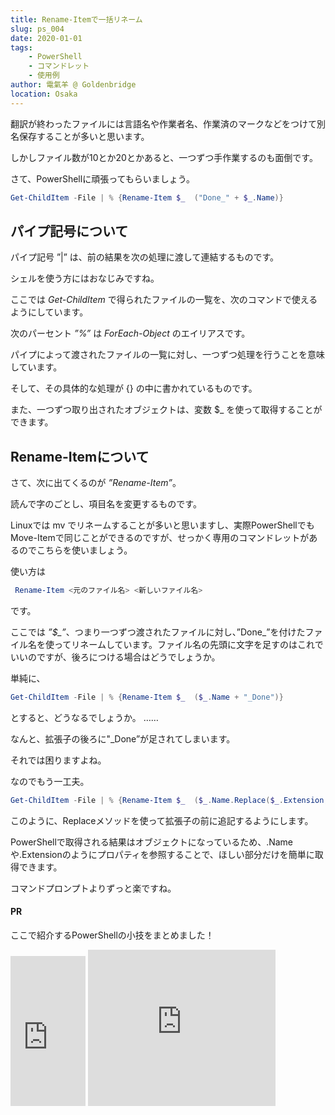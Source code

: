 ```yaml
---
title: Rename-Itemで一括リネーム
slug: ps_004
date: 2020-01-01
tags:
    - PowerShell
    - コマンドレット
    - 使用例
author: 電氣羊 @ Goldenbridge
location: Osaka
---
```


翻訳が終わったファイルには言語名や作業者名、作業済のマークなどをつけて別名保存することが多いと思います。

しかしファイル数が10とか20とかあると、一つずつ手作業するのも面倒です。

さて、PowerShellに頑張ってもらいましょう。

```powershell
Get-ChildItem -File | % {Rename-Item $_  ("Done_" + $_.Name)}
```

## パイプ記号について
パイプ記号 ”|” は、前の結果を次の処理に渡して連結するものです。

シェルを使う方にはおなじみですね。

ここでは *Get-ChildItem* で得られたファイルの一覧を、次のコマンドで使えるようにしています。

 次のパーセント *”%”* は *ForEach-Object* のエイリアスです。

パイプによって渡されたファイルの一覧に対し、一つずつ処理を行うことを意味しています。

そして、その具体的な処理が {} の中に書かれているものです。

また、一つずつ取り出されたオブジェクトは、変数 $_ を使って取得することができます。

## Rename-Itemについて 
さて、次に出てくるのが *”Rename-Item”*。

読んで字のごとし、項目名を変更するものです。

Linuxでは mv でリネームすることが多いと思いますし、実際PowerShellでもMove-Itemで同じことができるのですが、せっかく専用のコマンドレットがあるのでこちらを使いましょう。
 

使い方は

```powershell
 Rename-Item <元のファイル名> <新しいファイル名>
```

です。

ここでは *”$_”*、つまり一つずつ渡されたファイルに対し、”Done_”を付けたファイル名を使ってリネームしています。ファイル名の先頭に文字を足すのはこれでいいのですが、後ろにつける場合はどうでしょうか。

 単純に、

```powershell
Get-ChildItem -File | % {Rename-Item $_  ($_.Name + "_Done")}
```

とすると、どうなるでしょうか。
……

なんと、拡張子の後ろに"_Done”が足されてしまいます。

それでは困りますよね。

なのでもう一工夫。

```powershell
Get-ChildItem -File | % {Rename-Item $_  ($_.Name.Replace($_.Extension, ("_Done" + $_.Extension)))}
```

このように、Replaceメソッドを使って拡張子の前に追記するようにします。

PowerShellで取得される結果はオブジェクトになっているため、.Nameや.Extensionのようにプロパティを参照することで、ほしい部分だけを簡単に取得できます。

コマンドプロンプトよりずっと楽ですね。

#### PR
ここで紹介するPowerShellの小技をまとめました！

<iframe style="width:120px;height:240px;" marginwidth="0" marginheight="0" scrolling="no" frameborder="0" src="https://rcm-fe.amazon-adsystem.com/e/cm?ref=qf_sp_asin_til&t=goldenbridg09-22&m=amazon&o=9&p=8&l=as1&IS1=1&detail=1&asins=B082VRMNXV&linkId=ebdec427fc8abb893ab395a7477eb814&bc1=000000&lt1=_blank&fc1=333333&lc1=0066c0&bg1=ffffff&f=ifr">
</iframe>
<iframe src="https://rcm-fe.amazon-adsystem.com/e/cm?o=9&p=12&l=ur1&category=audible&banner=04TW4TSNDNB96FMCBT82&f=ifr&linkID=faa8bbe97dd893a353431f67f901efd3&t=goldenbridg09-22&tracking_id=goldenbridg09-22" width="300" height="250" scrolling="no" border="0" marginwidth="0" style="border:none;" frameborder="0"></iframe>

<link-to></link-to>